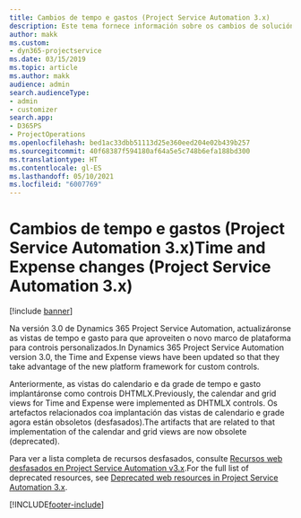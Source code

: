 ```yaml
---
title: Cambios de tempo e gastos (Project Service Automation 3.x)
description: Este tema fornece información sobre os cambios de solucións para tempo e gasto.
author: makk
ms.custom:
- dyn365-projectservice
ms.date: 03/15/2019
ms.topic: article
ms.author: makk
audience: admin
search.audienceType:
- admin
- customizer
search.app:
- D365PS
- ProjectOperations
ms.openlocfilehash: bed1ac33dbb51113d25e360eed204e02b439b257
ms.sourcegitcommit: 40f68387f594180af64a5e5c748b6efa188bd300
ms.translationtype: HT
ms.contentlocale: gl-ES
ms.lasthandoff: 05/10/2021
ms.locfileid: "6007769"
---
```

# <a name="time-and-expense-changes-project-service-automation-3x"></a><span data-ttu-id="fbb79-103">Cambios de tempo e gastos (Project Service Automation 3.x)</span><span class="sxs-lookup"><span data-stu-id="fbb79-103">Time and Expense changes (Project Service Automation 3.x)</span></span>

[!include [banner](../../includes/psa-now-project-operations.md)]

<span data-ttu-id="fbb79-104">Na versión 3.0 de Dynamics 365 Project Service Automation, actualizáronse as vistas de tempo e gasto para que aproveiten o novo marco de plataforma para controis personalizados.</span><span class="sxs-lookup"><span data-stu-id="fbb79-104">In Dynamics 365 Project Service Automation version 3.0, the Time and Expense views have been updated so that they take advantage of the new platform framework for custom controls.</span></span>

<span data-ttu-id="fbb79-105">Anteriormente, as vistas do calendario e da grade de tempo e gasto implantáronse como controis DHTMLX.</span><span class="sxs-lookup"><span data-stu-id="fbb79-105">Previously, the calendar and grid views for Time and Expense were implemented as DHTMLX controls.</span></span> <span data-ttu-id="fbb79-106">Os artefactos relacionados coa implantación das vistas de calendario e grade agora están obsoletos (desfasados).</span><span class="sxs-lookup"><span data-stu-id="fbb79-106">The artifacts that are related to that implementation of the calendar and grid views are now obsolete (deprecated).</span></span>

<span data-ttu-id="fbb79-107">Para ver a lista completa de recursos desfasados, consulte [Recursos web desfasados en Project Service Automation v3.x](web-resources-deprecated-v3.x.md).</span><span class="sxs-lookup"><span data-stu-id="fbb79-107">For the full list of deprecated resources, see [Deprecated web resources in Project Service Automation 3.x](web-resources-deprecated-v3.x.md).</span></span>


[!INCLUDE[footer-include](../../includes/footer-banner.md)]